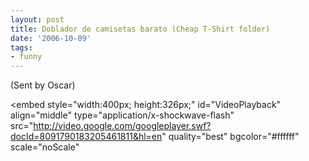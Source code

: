```yaml
---
layout: post
title: Doblador de camisetas barato (Cheap T-Shirt folder)
date: '2006-10-09'
tags:
- funny
---
```


(Sent by Oscar)

\<embed style="width:400px; height:326px;" id="VideoPlayback" align="middle" type="application/x-shockwave-flash" src="http://video.google.com/googleplayer.swf?docId=8091790183205461811&hl=en" quality="best" bgcolor="#ffffff" scale="noScale"

